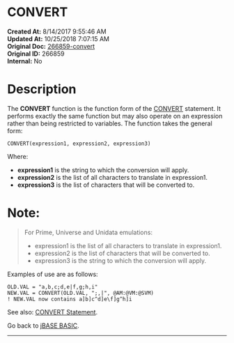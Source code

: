 # CONVERT

**Created At:** 8/14/2017 9:55:46 AM  
**Updated At:** 10/25/2018 7:07:15 AM  
**Original Doc:** [266859-convert](https://docs.jbase.com/36868-jbase-basic/266859-convert)  
**Original ID:** 266859  
**Internal:** No  


# Description

The **CONVERT** function is the function form of the [CONVERT](./../convert-%28statement%29) statement. It performs exactly the same function but may also operate on an expression rather than being restricted to variables. The function takes the general form:

```
CONVERT(expression1, expression2, expression3)
```

Where:

- **expression1** is the string to which the conversion will apply.
- **expression2** is the list of all characters to translate in expression1.
- **expression3** is the list of characters that will be converted to.


# Note:


> For Prime, Universe and Unidata emulations:
> 
> - expression1 is the list of all characters to translate in expression1.
> - expression2 is the list of characters that will be converted to.
> - expression3 is the string to which the conversion will apply.


Examples of use are as follows:

```
OLD.VAL = "a,b,c;d,e|f,g;h,i"
NEW.VAL = CONVERT(OLD.VAL, ";,|", @AM:@VM:@SVM)
! NEW.VAL now contains a]b]c^d]e\f]g^h]i
```



See also: [CONVERT Statement](./../convert-%28statement%29).

Go back to [jBASE BASIC](./../jbase-basic-programmers-reference-guide).

* * *
